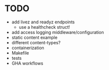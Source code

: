 # TODO

* add livez and readyz endpoints
  * use a healthcheck struct!
* add access logging middleware/configuration
* static content example
* different content-types?
* containerization
* Makefile
* tests
* GHA workflows
